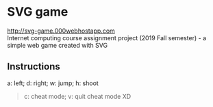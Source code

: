 # SVG game
http://svg-game.000webhostapp.com   
Internet computing course assignment project (2019 Fall semester) - a simple web game created with SVG 

## Instructions
a: left; d: right; w: jump; h: shoot
> c: cheat mode; v: quit cheat mode XD
